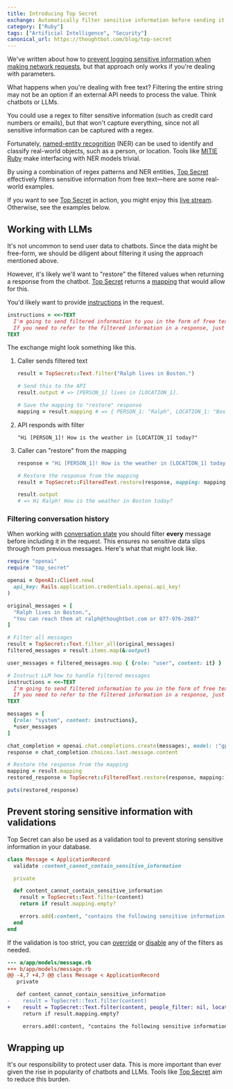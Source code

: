 ```yaml
---
title: Introducing Top Secret
exchange: Automatically filter sensitive information before sending it to external services or APIs, such as chatbots and LLMs.
category: ["Ruby"]
tags: ["Artificial Intelligence", "Security"]
canonical_url: https://thoughtbot.com/blog/top-secret
---
```


We've written about how to [prevent logging sensitive information when making
network requests][1], but that approach only works if you're dealing with
parameters.

What happens when you're dealing with free text? Filtering the entire string may
not be an option if an external API needs to process the value. Think chatbots or LLMs.

You could use a regex to filter sensitive information (such as credit card
numbers or emails), but that won't capture everything, since not all sensitive
information can be captured with a regex.

Fortunately, [named-entity recognition][2] (NER) can be used to identify and
classify real-world objects, such as a person, or location. Tools like [MITIE
Ruby][3] make interfacing with NER models trivial.

By using a combination of regex patterns and NER entities, [Top Secret][4]
effectively filters sensitive information from free text—here are some
real-world examples.

If you want to see [Top Secret][4] in action, you might enjoy this [live
stream][11]. Otherwise, see the examples below.

## Working with LLMs

It's not uncommon to send user data to chatbots. Since the data might be
free-form, we should be diligent about filtering it using the approach mentioned
above.

However, it's likely we'll want to "restore" the filtered values when returning
a response from the chatbot. [Top Secret][4] returns a [mapping][5] that would
allow for this.

You'd likely want to provide [instructions][6] in the request.

```ruby
instructions = <<~TEXT
  I'm going to send filtered information to you in the form of free text.
  If you need to refer to the filtered information in a response, just reference it by the filter.
TEXT
```

The exchange might look something like this.

1. Caller sends filtered text

    ```ruby
    result = TopSecret::Text.filter("Ralph lives in Boston.")

    # Send this to the API
    result.output # => [PERSON_1] lives in [LOCATION_1].

    # Save the mapping to "restore" response
    mapping = result.mapping # => { PERSON_1: "Ralph", LOCATION_1: "Boston" }
    ```

2. API responds with filter

    ```
    "Hi [PERSON_1]! How is the weather in [LOCATION_1] today?"
    ```

3. Caller can "restore" from the mapping

    ```ruby
    response = "Hi [PERSON_1]! How is the weather in [LOCATION_1] today?"

    # Restore the response from the mapping
    result = TopSecret::FilteredText.restore(response, mapping: mapping)

    result.output
    # => Hi Ralph! How is the weather in Boston today?
    ```

### Filtering conversation history

When working with [conversation state][7] you should filter **every** message
before including it in the request. This ensures no sensitive data slips through
from previous messages. Here's what that might look like.

```ruby
require "openai"
require "top_secret"

openai = OpenAI::Client.new(
  api_key: Rails.application.credentials.openai.api_key!
)

original_messages = [
  "Ralph lives in Boston.",
  "You can reach them at ralph@thoughtbot.com or 877-976-2687"
]

# Filter all messages
result = TopSecret::Text.filter_all(original_messages)
filtered_messages = result.items.map(&:output)

user_messages = filtered_messages.map { {role: "user", content: it} }

# Instruct LLM how to handle filtered messages
instructions = <<~TEXT
  I'm going to send filtered information to you in the form of free text.
  If you need to refer to the filtered information in a response, just reference it by the filter.
TEXT

messages = [
  {role: "system", content: instructions},
  *user_messages
]

chat_completion = openai.chat.completions.create(messages:, model: :"gpt-5")
response = chat_completion.choices.last.message.content

# Restore the response from the mapping
mapping = result.mapping
restored_response = TopSecret::FilteredText.restore(response, mapping:).output

puts(restored_response)
```

## Prevent storing sensitive information with validations

Top Secret can also be used as a validation tool to prevent storing sensitive
information in your database.

```ruby
class Message < ApplicationRecord
  validate :content_cannot_contain_sensitive_information

  private

  def content_cannot_contain_sensitive_information
    result = TopSecret::Text.filter(content)
    return if result.mapping.empty?

    errors.add(:content, "contains the following sensitive information #{result.mapping.values.to_sentence}")
  end
end
```

If the validation is too strict, you can [override][9] or [disable][10] any of
the filters as needed.

```diff
--- a/app/models/message.rb
+++ b/app/models/message.rb
@@ -4,7 +4,7 @@ class Message < ApplicationRecord
   private

   def content_cannot_contain_sensitive_information
-    result = TopSecret::Text.filter(content)
+    result = TopSecret::Text.filter(content, people_filter: nil, location_filter: nil)
     return if result.mapping.empty?

     errors.add(:content, "contains the following sensitive information #{result.mapping.values.to_sentence}")
```

## Wrapping up

It's our responsibility to protect user data. This is more important than ever
given the rise in popularity of chatbots and LLMs. Tools like [Top Secret][4] aim to
reduce this burden.

[1]: https://thoughtbot.com/blog/parameter-filtering#filter-sensitive-information-from-external-network-requests
[2]: https://en.wikipedia.org/wiki/Named-entity_recognition
[3]: https://github.com/ankane/mitie-ruby
[4]: https://github.com/thoughtbot/top_secret
[5]: https://github.com/thoughtbot/top_secret?tab=readme-ov-file#usage
[6]: https://platform.openai.com/docs/guides/text#message-roles-and-instruction-following
[7]: https://platform.openai.com/docs/guides/conversation-state
[8]: https://guides.rubyonrails.org/active_record_validations.html
[9]: https://github.com/thoughtbot/top_secret#overriding-the-default-filters
[10]: https://github.com/thoughtbot/top_secret#disabling-a-default-filter
[11]: https://www.youtube.com/live/m2UIpTaIZ8o?si=EzEkWHlNQJORVgSG&t=120
